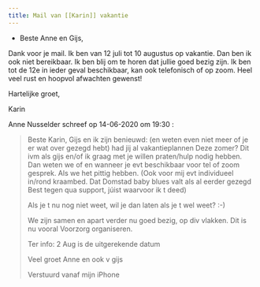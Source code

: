 ```yaml
---
title: Mail van [[Karin]] vakantie
---
```


- Beste Anne en Gijs,

Dank voor je mail. Ik ben van 12 juli tot 10 augustus op vakantie. Dan ben ik ook niet bereikbaar.
Ik ben blij om te horen dat jullie goed bezig zijn. Ik ben tot de 12e in ieder geval beschikbaar, kan ook telefonisch of op zoom.
Heel veel rust en hoopvol afwachten gewenst!

Hartelijke groet,

Karin

Anne Nusselder schreef op 14-06-2020 om 19:30 :
> Beste Karin,
> Gijs en ik zijn benieuwd: (en weten even niet meer of je er wat over gezegd hebt) had jij al vakantieplannen Deze zomer?
> Dit ivm als gijs en/of ik graag met je willen praten/hulp nodig hebben.
> Dan weten we of en wanneer je evt beschikbaar voor tel of zoom gesprek. Als we het pittig hebben.
> (Ook voor mij evt individueel in/rond kraambed. Dat Domstad baby blues 
> valt als al eerder gezegd Best tegen qua support, júist waarvoor ik t 
> deed)
>
> Als je t nu nog niet weet, wil je dan laten als je t wel weet? :-)
>
> We zijn samen en apart verder nu goed bezig, op div vlakken. Dit is nu vooral Voorzorg organiseren.
>
> Ter info: 2 Aug is de uitgerekende datum
>
> Veel groet Anne en ook v gijs
>
>
> Verstuurd vanaf mijn iPhone


